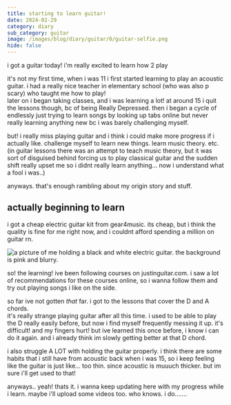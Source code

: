 ```yaml
---
title: starting to learn guitar!
date: 2024-02-29
category: diary
sub_category: guitar
image: /images/blog/diary/guitar/0/guitar-selfie.png
hide: false
---
```


i got a guitar today! i'm really excited to learn how 2 play

it's not my first time, when i was 11 i first started learning to play an acoustic guitar. i had a really nice teacher in elementary school (who was also p scary) who taught me how to play! \
later on i began taking classes, and i was learning a lot! at around 15 i quit the lessons though, bc of being Really Depressed. then i began a cycle of endlessly just trying to learn songs by looking up tabs online but never really learning anything new bc i was barely challenging myself.

but! i really miss playing guitar and i think i could make more progress if i actually like. challenge myself to learn new things. learn music theory. etc. (in guitar lessons there was an attempt to teach music theory, but it was sort of disguised behind forcing us to play classical guitar and the sudden shift really upset me so i didnt really learn anything... now i understand what a fool i was..)

anyways. that's enough rambling about my origin story and stuff.

## actually beginning to learn

i got a cheap electric guitar kit from gear4music. its cheap, but i think the quality is fine for me right now, and i couldnt afford spending a million on guitar rn.

![a picture of me holding a black and white electric guitar. the background is pink and blurry.](/images/blog/diary/guitar/0/guitar-selfie.png)

so! the learning! ive been following courses on justinguitar.com. i saw a lot of recommendations
for these courses online, so i wanna follow them and try out playing songs i like on the side.

so far ive not gotten *that* far. i got to the lessons that cover the D and A chords. \
it's really strange playing guitar after all this time. i used to be able to play the D really easily before, but now i find myself frequently messing it up. it's difficult! and my fingers hurt! but ive learned this once before, i know i can do it again. and i already think im slowly getting better at that D chord.

i also struggle A LOT with holding the guitar properly. i think there are some habits that i still have from acoustic back when i was 15, so i keep feeling like the guitar is just like... too thin. since acoustic is muuuch thicker. but im sure i'll get used to that!

anyways.. yeah! thats it. i wanna keep updating here with my progress while i learn. maybe i'll upload some videos too. who knows. i do.......